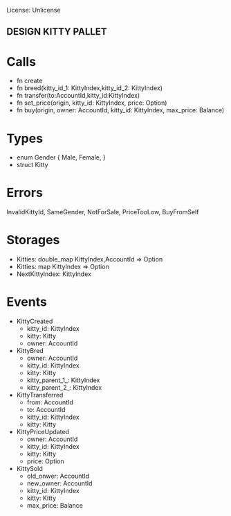 License: Unlicense
## DESIGN KITTY PALLET
# Calls
* fn create
* fn breed(kitty_id_1: KittyIndex,kitty_id_2: KittyIndex)
* fn transfer(to:AccountId,kitty_id:KittyIndex)
* fn set_price(origin, kitty_id: KittyIndex, price: Option<Balance>)
* fn buy(origin, owner: AccountId, kitty_id: KittyIndex, max_price: Balance)
# Types
* enum Gender {
    Male,
    Female,
}
* struct Kitty<u128>
# Errors
InvalidKittyId,
SameGender,
NotForSale,
PriceTooLow,
BuyFromSelf
# Storages
* Kitties: double_map KittyIndex,AccountId => Option<Kitty>
* Kitties: map KittyIndex => Option<Balance>
* NextKittyIndex: KittyIndex
# Events
* KittyCreated
    * kitty_id: KittyIndex
    * kitty: Kitty
    * owner: AccountId
* KittyBred
    * owner: AccountId
    * kitty_id: KittyIndex
    * kitty: Kitty
    * kitty_parent_1_: KittyIndex
    * kitty_parent_2_: KittyIndex
* KittyTransferred
    * from: AccountId
    * to: AccountId
    * kitty_id: KittyIndex
    * kitty: Kitty
* KittyPriceUpdated
    * owner: AccountId
    * kitty_id: KittyIndex
    * kitty: Kitty
    * price: Option<Balance>
* KittySold
    * old_onwer: AccountId
    * new_owner: AccountId
    * kitty_id: KittyIndex
    * kitty: Kitty
    * max_price: Balance


